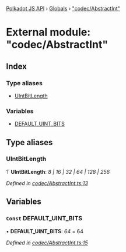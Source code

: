 [Polkadot JS API](../README.md) › [Globals](../globals.md) › ["codec/AbstractInt"](_codec_abstractint_.md)

# External module: "codec/AbstractInt"

## Index

### Type aliases

* [UIntBitLength](_codec_abstractint_.md#uintbitlength)

### Variables

* [DEFAULT_UINT_BITS](_codec_abstractint_.md#const-default_uint_bits)

## Type aliases

###  UIntBitLength

Ƭ **UIntBitLength**: *8 | 16 | 32 | 64 | 128 | 256*

*Defined in [codec/AbstractInt.ts:13](https://github.com/polkadot-js/api/blob/bf8bed36ef/packages/types/src/codec/AbstractInt.ts#L13)*

## Variables

### `Const` DEFAULT_UINT_BITS

• **DEFAULT_UINT_BITS**: *64* = 64

*Defined in [codec/AbstractInt.ts:15](https://github.com/polkadot-js/api/blob/bf8bed36ef/packages/types/src/codec/AbstractInt.ts#L15)*
